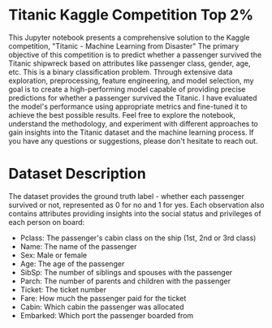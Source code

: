# Titanic Kaggle Competition Top 2%
This Jupyter notebook presents a comprehensive solution to the Kaggle competition, "Titanic - Machine Learning from Disaster" The primary objective of this competition is to predict whether a passenger survived the Titanic shipwreck based on attributes like passenger class, gender, age, etc. This is a binary classification problem. Through extensive data exploration, preprocessing, feature engineering, and model selection, my goal is to create a high-performing model capable of providing precise predictions for whether a passenger survived the Titanic. I have evaluated the model's performance using appropriate metrics and fine-tuned it to achieve the best possible results. Feel free to explore the notebook, understand the methodology, and experiment with different approaches to gain insights into the Titanic dataset and the machine learning process. If you have any questions or suggestions, please don't hesitate to reach out.

# Dataset Description
The dataset provides the ground truth label - whether each passenger survived or not, represented as 0 for no and 1 for yes. Each observation also contains attributes providing insights into the social status and privileges of each person on board:
 - Pclass: The passenger's cabin class on the ship (1st, 2nd or 3rd class)
 - Name: The name of the passenger
 - Sex: Male or female
 - Age: The age of the passenger
 - SibSp: The number of siblings and spouses with the passenger
 - Parch: The number of parents and children with the passenger
 - Ticket: The ticket number
 - Fare: How much the passenger paid for the ticket
 - Cabin: Which cabin the passenger was allocated
 - Embarked: Which port the passenger boarded from
